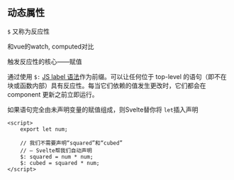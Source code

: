 ## 动态属性

`$`
又称为反应性

和vue的watch, computed对比

触发反应性的核心——赋值


通过使用 `$:` [JS label 语法](https://developer.mozilla.org/en-US/docs/Web/JavaScript/Reference/Statements/label)作为前缀。可以让任何位于 top-level 的语句（即不在块或函数内部）具有反应性。每当它们依赖的值发生更改时，它们都会在 component 更新之前立即运行。


如果语句完全由未声明变量的赋值组成，则Svelte替你将 `let`插入声明

```
<script>
	export let num;

	// 我们不需要声明“squared”和“cubed”
	// — Svelte帮我们自动声明
	$: squared = num * num;
	$: cubed = squared * num;
</script>
```
